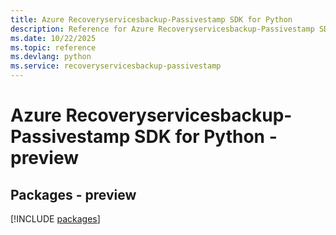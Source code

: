 ```yaml
---
title: Azure Recoveryservicesbackup-Passivestamp SDK for Python
description: Reference for Azure Recoveryservicesbackup-Passivestamp SDK for Python
ms.date: 10/22/2025
ms.topic: reference
ms.devlang: python
ms.service: recoveryservicesbackup-passivestamp
---
```

# Azure Recoveryservicesbackup-Passivestamp SDK for Python - preview
## Packages - preview
[!INCLUDE [packages](recoveryservicesbackup-passivestamp-index.md)]